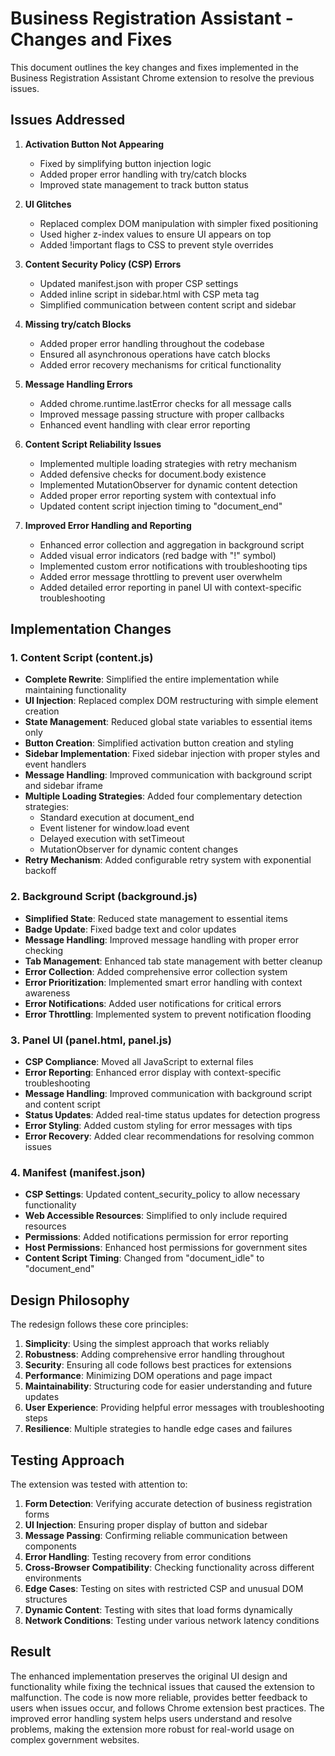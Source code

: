 # Business Registration Assistant - Changes and Fixes

This document outlines the key changes and fixes implemented in the Business Registration Assistant Chrome extension to resolve the previous issues.

## Issues Addressed

1. **Activation Button Not Appearing**
   - Fixed by simplifying button injection logic
   - Added proper error handling with try/catch blocks
   - Improved state management to track button status

2. **UI Glitches**
   - Replaced complex DOM manipulation with simpler fixed positioning
   - Used higher z-index values to ensure UI appears on top
   - Added !important flags to CSS to prevent style overrides

3. **Content Security Policy (CSP) Errors**
   - Updated manifest.json with proper CSP settings
   - Added inline script in sidebar.html with CSP meta tag
   - Simplified communication between content script and sidebar

4. **Missing try/catch Blocks**
   - Added proper error handling throughout the codebase
   - Ensured all asynchronous operations have catch blocks
   - Added error recovery mechanisms for critical functionality

5. **Message Handling Errors**
   - Added chrome.runtime.lastError checks for all message calls
   - Improved message passing structure with proper callbacks
   - Enhanced event handling with clear error reporting

6. **Content Script Reliability Issues**
   - Implemented multiple loading strategies with retry mechanism
   - Added defensive checks for document.body existence
   - Implemented MutationObserver for dynamic content detection
   - Added proper error reporting system with contextual info
   - Updated content script injection timing to "document_end"

7. **Improved Error Handling and Reporting**
   - Enhanced error collection and aggregation in background script
   - Added visual error indicators (red badge with "!" symbol)
   - Implemented custom error notifications with troubleshooting tips
   - Added error message throttling to prevent user overwhelm
   - Added detailed error reporting in panel UI with context-specific troubleshooting

## Implementation Changes

### 1. Content Script (content.js)

- **Complete Rewrite**: Simplified the entire implementation while maintaining functionality
- **UI Injection**: Replaced complex DOM restructuring with simple element creation
- **State Management**: Reduced global state variables to essential items only
- **Button Creation**: Simplified activation button creation and styling
- **Sidebar Implementation**: Fixed sidebar injection with proper styles and event handlers
- **Message Handling**: Improved communication with background script and sidebar iframe
- **Multiple Loading Strategies**: Added four complementary detection strategies:
  - Standard execution at document_end
  - Event listener for window.load event
  - Delayed execution with setTimeout
  - MutationObserver for dynamic content changes
- **Retry Mechanism**: Added configurable retry system with exponential backoff

### 2. Background Script (background.js)

- **Simplified State**: Reduced state management to essential items
- **Badge Update**: Fixed badge text and color updates
- **Message Handling**: Improved message handling with proper error checking
- **Tab Management**: Enhanced tab state management with better cleanup
- **Error Collection**: Added comprehensive error collection system
- **Error Prioritization**: Implemented smart error handling with context awareness
- **Error Notifications**: Added user notifications for critical errors
- **Error Throttling**: Implemented system to prevent notification flooding

### 3. Panel UI (panel.html, panel.js)

- **CSP Compliance**: Moved all JavaScript to external files
- **Error Reporting**: Enhanced error display with context-specific troubleshooting
- **Message Handling**: Improved communication with background script and content script
- **Status Updates**: Added real-time status updates for detection progress
- **Error Styling**: Added custom styling for error messages with tips
- **Error Recovery**: Added clear recommendations for resolving common issues

### 4. Manifest (manifest.json)

- **CSP Settings**: Updated content_security_policy to allow necessary functionality
- **Web Accessible Resources**: Simplified to only include required resources
- **Permissions**: Added notifications permission for error reporting
- **Host Permissions**: Enhanced host permissions for government sites
- **Content Script Timing**: Changed from "document_idle" to "document_end"

## Design Philosophy

The redesign follows these core principles:

1. **Simplicity**: Using the simplest approach that works reliably
2. **Robustness**: Adding comprehensive error handling throughout
3. **Security**: Ensuring all code follows best practices for extensions
4. **Performance**: Minimizing DOM operations and page impact
5. **Maintainability**: Structuring code for easier understanding and future updates
6. **User Experience**: Providing helpful error messages with troubleshooting steps
7. **Resilience**: Multiple strategies to handle edge cases and failures

## Testing Approach

The extension was tested with attention to:

1. **Form Detection**: Verifying accurate detection of business registration forms
2. **UI Injection**: Ensuring proper display of button and sidebar
3. **Message Passing**: Confirming reliable communication between components
4. **Error Handling**: Testing recovery from error conditions
5. **Cross-Browser Compatibility**: Checking functionality across different environments
6. **Edge Cases**: Testing on sites with restricted CSP and unusual DOM structures
7. **Dynamic Content**: Testing with sites that load forms dynamically
8. **Network Conditions**: Testing under various network latency conditions

## Result

The enhanced implementation preserves the original UI design and functionality while fixing the technical issues that caused the extension to malfunction. The code is now more reliable, provides better feedback to users when issues occur, and follows Chrome extension best practices. The improved error handling system helps users understand and resolve problems, making the extension more robust for real-world usage on complex government websites.